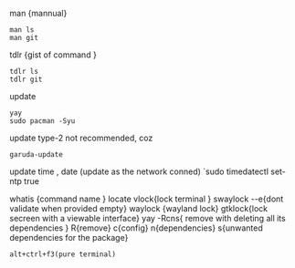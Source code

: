 man {mannual} 
```
man ls
man git
```

tdlr  {gist of command  }
```
tdlr ls
tdlr git
```
update 
```
yay 
sudo pacman -Syu
```
update type-2
not recommended, coz 
```
garuda-update
```
update time , date (update as the network conned)
`sudo timedatectl set-ntp true

whatis {command name }
locate
vlock{lock terminal }
swaylock --e{dont validate when provided empty}
waylock {wayland lock}
gtklock{lock secreen with a viewable interface}
yay -Rcns{ remove with deleting all its dependencies }
		R{remove}
		c{config}
		n{dependencies}
		s{unwanted dependencies for the package}

	alt+ctrl+f3(pure terminal)
	
	
	